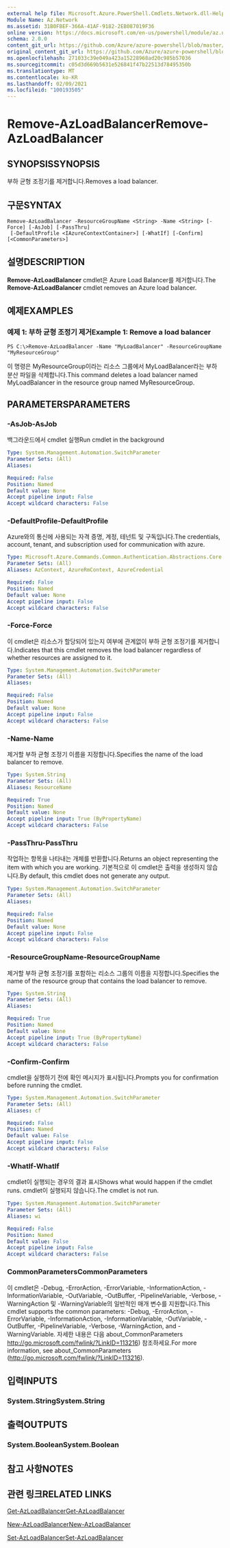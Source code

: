 ```yaml
---
external help file: Microsoft.Azure.PowerShell.Cmdlets.Network.dll-Help.xml
Module Name: Az.Network
ms.assetid: 31B0FBEF-366A-41AF-9182-2EB087019F36
online version: https://docs.microsoft.com/en-us/powershell/module/az.network/remove-azloadbalancer
schema: 2.0.0
content_git_url: https://github.com/Azure/azure-powershell/blob/master/src/Network/Network/help/Remove-AzLoadBalancer.md
original_content_git_url: https://github.com/Azure/azure-powershell/blob/master/src/Network/Network/help/Remove-AzLoadBalancer.md
ms.openlocfilehash: 271033c39e049a423a15228968ad20c985b57036
ms.sourcegitcommit: c05d3d669b5631e526841f47b22513d78495350b
ms.translationtype: MT
ms.contentlocale: ko-KR
ms.lasthandoff: 02/09/2021
ms.locfileid: "100193505"
---
```

# <span data-ttu-id="fb408-101">Remove-AzLoadBalancer</span><span class="sxs-lookup"><span data-stu-id="fb408-101">Remove-AzLoadBalancer</span></span>

## <span data-ttu-id="fb408-102">SYNOPSIS</span><span class="sxs-lookup"><span data-stu-id="fb408-102">SYNOPSIS</span></span>
<span data-ttu-id="fb408-103">부하 균형 조정기를 제거합니다.</span><span class="sxs-lookup"><span data-stu-id="fb408-103">Removes a load balancer.</span></span>

## <span data-ttu-id="fb408-104">구문</span><span class="sxs-lookup"><span data-stu-id="fb408-104">SYNTAX</span></span>

```
Remove-AzLoadBalancer -ResourceGroupName <String> -Name <String> [-Force] [-AsJob] [-PassThru]
 [-DefaultProfile <IAzureContextContainer>] [-WhatIf] [-Confirm] [<CommonParameters>]
```

## <span data-ttu-id="fb408-105">설명</span><span class="sxs-lookup"><span data-stu-id="fb408-105">DESCRIPTION</span></span>
<span data-ttu-id="fb408-106">**Remove-AzLoadBalancer** cmdlet은 Azure Load Balancer를 제거합니다.</span><span class="sxs-lookup"><span data-stu-id="fb408-106">The **Remove-AzLoadBalancer** cmdlet removes an Azure load balancer.</span></span>

## <span data-ttu-id="fb408-107">예제</span><span class="sxs-lookup"><span data-stu-id="fb408-107">EXAMPLES</span></span>

### <span data-ttu-id="fb408-108">예제 1: 부하 균형 조정기 제거</span><span class="sxs-lookup"><span data-stu-id="fb408-108">Example 1: Remove a load balancer</span></span>
```
PS C:\>Remove-AzLoadBalancer -Name "MyLoadBalancer" -ResourceGroupName "MyResourceGroup"
```

<span data-ttu-id="fb408-109">이 명령은 MyResourceGroup이라는 리소스 그룹에서 MyLoadBalancer라는 부하 분산 파일을 삭제합니다.</span><span class="sxs-lookup"><span data-stu-id="fb408-109">This command deletes a load balancer named MyLoadBalancer in the resource group named MyResourceGroup.</span></span>

## <span data-ttu-id="fb408-110">PARAMETERS</span><span class="sxs-lookup"><span data-stu-id="fb408-110">PARAMETERS</span></span>

### <span data-ttu-id="fb408-111">-AsJob</span><span class="sxs-lookup"><span data-stu-id="fb408-111">-AsJob</span></span>
<span data-ttu-id="fb408-112">백그라운드에서 cmdlet 실행</span><span class="sxs-lookup"><span data-stu-id="fb408-112">Run cmdlet in the background</span></span>

```yaml
Type: System.Management.Automation.SwitchParameter
Parameter Sets: (All)
Aliases:

Required: False
Position: Named
Default value: None
Accept pipeline input: False
Accept wildcard characters: False
```

### <span data-ttu-id="fb408-113">-DefaultProfile</span><span class="sxs-lookup"><span data-stu-id="fb408-113">-DefaultProfile</span></span>
<span data-ttu-id="fb408-114">Azure와의 통신에 사용되는 자격 증명, 계정, 테넌트 및 구독입니다.</span><span class="sxs-lookup"><span data-stu-id="fb408-114">The credentials, account, tenant, and subscription used for communication with azure.</span></span>

```yaml
Type: Microsoft.Azure.Commands.Common.Authentication.Abstractions.Core.IAzureContextContainer
Parameter Sets: (All)
Aliases: AzContext, AzureRmContext, AzureCredential

Required: False
Position: Named
Default value: None
Accept pipeline input: False
Accept wildcard characters: False
```

### <span data-ttu-id="fb408-115">-Force</span><span class="sxs-lookup"><span data-stu-id="fb408-115">-Force</span></span>
<span data-ttu-id="fb408-116">이 cmdlet은 리소스가 할당되어 있는지 여부에 관계없이 부하 균형 조정기를 제거합니다.</span><span class="sxs-lookup"><span data-stu-id="fb408-116">Indicates that this cmdlet removes the load balancer regardless of whether resources are assigned to it.</span></span>

```yaml
Type: System.Management.Automation.SwitchParameter
Parameter Sets: (All)
Aliases:

Required: False
Position: Named
Default value: None
Accept pipeline input: False
Accept wildcard characters: False
```

### <span data-ttu-id="fb408-117">-Name</span><span class="sxs-lookup"><span data-stu-id="fb408-117">-Name</span></span>
<span data-ttu-id="fb408-118">제거할 부하 균형 조정기 이름을 지정합니다.</span><span class="sxs-lookup"><span data-stu-id="fb408-118">Specifies the name of the load balancer to remove.</span></span>

```yaml
Type: System.String
Parameter Sets: (All)
Aliases: ResourceName

Required: True
Position: Named
Default value: None
Accept pipeline input: True (ByPropertyName)
Accept wildcard characters: False
```

### <span data-ttu-id="fb408-119">-PassThru</span><span class="sxs-lookup"><span data-stu-id="fb408-119">-PassThru</span></span>
<span data-ttu-id="fb408-120">작업하는 항목을 나타내는 개체를 반환합니다.</span><span class="sxs-lookup"><span data-stu-id="fb408-120">Returns an object representing the item with which you are working.</span></span>
<span data-ttu-id="fb408-121">기본적으로 이 cmdlet은 출력을 생성하지 않습니다.</span><span class="sxs-lookup"><span data-stu-id="fb408-121">By default, this cmdlet does not generate any output.</span></span>

```yaml
Type: System.Management.Automation.SwitchParameter
Parameter Sets: (All)
Aliases:

Required: False
Position: Named
Default value: None
Accept pipeline input: False
Accept wildcard characters: False
```

### <span data-ttu-id="fb408-122">-ResourceGroupName</span><span class="sxs-lookup"><span data-stu-id="fb408-122">-ResourceGroupName</span></span>
<span data-ttu-id="fb408-123">제거할 부하 균형 조정기를 포함하는 리소스 그룹의 이름을 지정합니다.</span><span class="sxs-lookup"><span data-stu-id="fb408-123">Specifies the name of the resource group that contains the load balancer to remove.</span></span>

```yaml
Type: System.String
Parameter Sets: (All)
Aliases:

Required: True
Position: Named
Default value: None
Accept pipeline input: True (ByPropertyName)
Accept wildcard characters: False
```

### <span data-ttu-id="fb408-124">-Confirm</span><span class="sxs-lookup"><span data-stu-id="fb408-124">-Confirm</span></span>
<span data-ttu-id="fb408-125">cmdlet을 실행하기 전에 확인 메시지가 표시됩니다.</span><span class="sxs-lookup"><span data-stu-id="fb408-125">Prompts you for confirmation before running the cmdlet.</span></span>

```yaml
Type: System.Management.Automation.SwitchParameter
Parameter Sets: (All)
Aliases: cf

Required: False
Position: Named
Default value: False
Accept pipeline input: False
Accept wildcard characters: False
```

### <span data-ttu-id="fb408-126">-WhatIf</span><span class="sxs-lookup"><span data-stu-id="fb408-126">-WhatIf</span></span>
<span data-ttu-id="fb408-127">cmdlet이 실행되는 경우의 결과 표시</span><span class="sxs-lookup"><span data-stu-id="fb408-127">Shows what would happen if the cmdlet runs.</span></span>
<span data-ttu-id="fb408-128">cmdlet이 실행되지 않습니다.</span><span class="sxs-lookup"><span data-stu-id="fb408-128">The cmdlet is not run.</span></span>

```yaml
Type: System.Management.Automation.SwitchParameter
Parameter Sets: (All)
Aliases: wi

Required: False
Position: Named
Default value: False
Accept pipeline input: False
Accept wildcard characters: False
```

### <span data-ttu-id="fb408-129">CommonParameters</span><span class="sxs-lookup"><span data-stu-id="fb408-129">CommonParameters</span></span>
<span data-ttu-id="fb408-130">이 cmdlet은 -Debug, -ErrorAction, -ErrorVariable, -InformationAction, -InformationVariable, -OutVariable, -OutBuffer, -PipelineVariable, -Verbose, -WarningAction 및 -WarningVariable의 일반적인 매개 변수를 지원합니다.</span><span class="sxs-lookup"><span data-stu-id="fb408-130">This cmdlet supports the common parameters: -Debug, -ErrorAction, -ErrorVariable, -InformationAction, -InformationVariable, -OutVariable, -OutBuffer, -PipelineVariable, -Verbose, -WarningAction, and -WarningVariable.</span></span> <span data-ttu-id="fb408-131">자세한 내용은 다음 about_CommonParameters http://go.microsoft.com/fwlink/?LinkID=113216) 참조하세요.</span><span class="sxs-lookup"><span data-stu-id="fb408-131">For more information, see about_CommonParameters (http://go.microsoft.com/fwlink/?LinkID=113216).</span></span>

## <span data-ttu-id="fb408-132">입력</span><span class="sxs-lookup"><span data-stu-id="fb408-132">INPUTS</span></span>

### <span data-ttu-id="fb408-133">System.String</span><span class="sxs-lookup"><span data-stu-id="fb408-133">System.String</span></span>

## <span data-ttu-id="fb408-134">출력</span><span class="sxs-lookup"><span data-stu-id="fb408-134">OUTPUTS</span></span>

### <span data-ttu-id="fb408-135">System.Boolean</span><span class="sxs-lookup"><span data-stu-id="fb408-135">System.Boolean</span></span>

## <span data-ttu-id="fb408-136">참고 사항</span><span class="sxs-lookup"><span data-stu-id="fb408-136">NOTES</span></span>

## <span data-ttu-id="fb408-137">관련 링크</span><span class="sxs-lookup"><span data-stu-id="fb408-137">RELATED LINKS</span></span>

[<span data-ttu-id="fb408-138">Get-AzLoadBalancer</span><span class="sxs-lookup"><span data-stu-id="fb408-138">Get-AzLoadBalancer</span></span>](./Get-AzLoadBalancer.md)

[<span data-ttu-id="fb408-139">New-AzLoadBalancer</span><span class="sxs-lookup"><span data-stu-id="fb408-139">New-AzLoadBalancer</span></span>](./New-AzLoadBalancer.md)

[<span data-ttu-id="fb408-140">Set-AzLoadBalancer</span><span class="sxs-lookup"><span data-stu-id="fb408-140">Set-AzLoadBalancer</span></span>](./Set-AzLoadBalancer.md)


